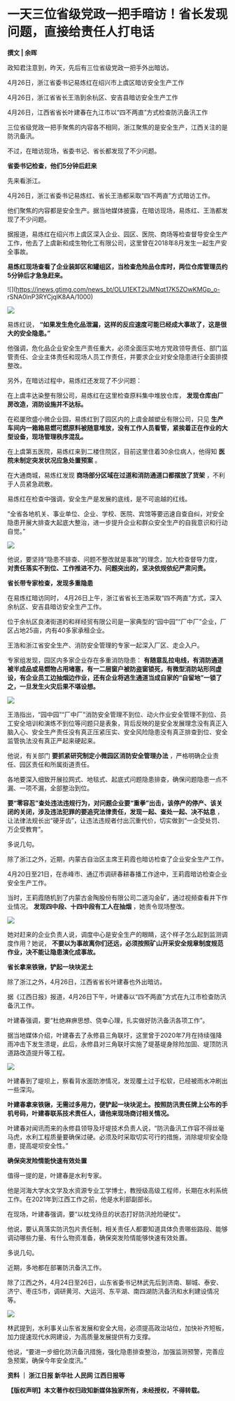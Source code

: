# 一天三位省级党政一把手暗访！省长发现问题，直接给责任人打电话

**撰文 | 余晖**

政知君注意到，昨天，先后有三位省级党政一把手外出暗访。

4月26日，浙江省委书记易炼红在绍兴市上虞区暗访安全生产工作

4月26日，浙江省省长王浩到余杭区、安吉县暗访安全生产工作

4月26日，江西省省长叶建春在九江市以“四不两直”方式检查防汛备汛工作

三位省级党政一把手聚焦的内容各不相同，浙江聚焦的是安全生产，江西关注的是防汛备汛。

不过，在暗访现场，省委书记、省长都发现了不少问题。

**省委书记检查，他们5分钟后赶来**

先来看浙江。

4月26日，浙江省委书记易炼红、省长王浩都采取“四不两直”方式暗访工作。

他们聚焦的内容都是安全生产。据当地媒体披露，在暗访现场，易炼红、王浩都发现了不少问题。

据报道，易炼红在绍兴市上虞区深入企业、园区、医院、商场等检查督导安全生产工作，他去了上虞新和成生物化工有限公司，这里曾在2018年8月发生一起生产安全事故。

**易炼红现场查看了企业装卸区和罐组区，当检查危险品仓库时，两位仓库管理员约5分钟后才急急赶来。**

![](https://inews.gtimg.com/news_bt/OLU1EKT2iJMNqt17K5ZOwKMGp_o-
rSNA0lnP3RYCjqlK8AA/1000)

![](https://inews.gtimg.com/news_bt/OXaiP_eJzG_9e145tAjo5EWGQzJPvcZ3_mJWxxDDGtqxUAA/1000)

易炼红说， **“如果发生危化品泄漏，这样的反应速度可能已经成大事故了，这是很大的安全隐患。”**

他强调，危化品企业安全生产责任重大，必须全面压实地方党政领导责任、部门监管责任、企业主体责任和现场人员工作责任，并要求企业对安全隐患进行全面排摸整改。

另外，在暗访过程中，易炼红还发现了不少问题：

在上虞丰达染整有限公司，易炼红在这里检查原料集中堆放仓库， **发现仓库由厂房改造，消防设施并不达标。**

在崧厦欣盛小微企业园，易炼红到了园区内的上虞金越塑业有限公司，只见
**生产车间内一箱箱易燃可燃原料被随意堆放，没有工作人员看管，紧挨着正在作业的大型设备，现场管理秩序混乱。**

在上虞第五医院，易炼红来到二楼住院区，目前这里住着30余位病人，他得知 **医院未制定突发状况应急处置预案** 。

在大通商城，易炼红发现 **商场部分区域在过道和消防通道口都摆放了货架** ，不利于人员紧急疏散。

易炼红在检查中强调，安全生产是发展的底线，是不可逾越的红线。

“全省各地机关、事业单位、企业、学校、医院、宾馆等要迅速自查自纠，对安全隐患开展大排查大起底大整治，进一步提升企业和群众安全生产的自我意识和行动自觉。”

![](https://inews.gtimg.com/news_bt/OEhqAD5NdeVcX047ls70qZfmvFrneS32Ll6BznAYtgSy0AA/1000)

他说，要坚持“隐患不排查、问题不整改就是事故”的理念，加大检查督导力度， **对责任落实不到位、工作推进不力、问题突出的，坚决依规依纪严肃问责。**

**省长带专家检查，发现多重隐患**

在易炼红暗访同时， 4月26日上午，浙江省省长王浩采取“四不两直”方式，深入余杭区、安吉县暗访安全生产工作。

位于余杭区良渚街道的和祥经贸有限公司是一家典型的“园中园”“厂中厂”企业，厂区占地25亩，内有40多家承租企业。

王浩和浙江省安全生产、消防安全管理的专家一起深入厂区、走企入户。

专家组发现，园区内多家企业存在多重消防隐患：
**有随意乱拉电线，有消防通道被半成品或易燃物占用堵塞，有一二层窗户被防盗窗锁死，有微型消防站形同虚设，有企业员工边抽烟边作业，还有企业将逃生通道当成自家的“自留地”一锁了之，一旦发生火灾后果不堪设想。**

![](https://inews.gtimg.com/news_bt/OQwSzn8f732i_cLK8rmJtrYQRU4AysN7OPxLqMEOkkzjkAA/1000)

王浩指出，“园中园”“厂中厂”消防安全管理不到位、动火作业安全管理不到位、员工安全培训和演练不到位等问题只是表象，背后反映的是安全发展理念没有真正入脑入心、安全生产责任没有真正压紧压实、安全风险隐患没有真正排查到位、安全监管执法没有真正严起来硬起来。

他说，有关部门 **要抓紧研究制定小微园区消防安全管理办法** ，严格明确企业责任、园区责任和所属街道责任。

各地要深入细致开展拉网式、地毯式、起底式问题隐患排查，确保问题隐患一点不漏、一项不漏，全部整治到位。

**要“零容忍”查处违法违规行为，对问题企业要“重拳”出击，该停产的停产、该关闭的关闭，涉及违法犯罪的要追究法律责任，发现一起、查处一起、决不姑息**
，让法律法规长出“硬牙齿”，让违法违规者付出沉重代价，切实做到“一企受处罚、万企受教育”。

多说几句。

除了浙江之外，近期，内蒙古自治区主席王莉霞也暗访检查了企业安全生产工作。

4月20日至21日，在赤峰市、通辽市调研春耕春播工作途中，王莉霞暗访检查企业安全生产工作。

当时，王莉霞随机到了内蒙古金陶股份有限公司二道沟金矿，通过视频查看井下作业情况。 **发现四中段、十四中段有工人在抽烟** ，她责令现场整改。

![](https://inews.gtimg.com/news_bt/OWie1bt9ljXyosnWeo7b1-vGNpZmyb_EA3iYhxFAGx8NkAA/1000)

她对赶来的企业负责人说，调度中心是安全生产的眼睛，这个样子怎么起到监测调度作用？她说，
**不要以为事故离你们还远，必须按照矿山开采安全规章制度规范作业，决不能让隐患演化成事故。**

**省长拿来铁锹，铲起一块块泥土**

除了浙江之外，4月26日，江西省省长叶建春也外出暗访。

据《江西日报》报道，4月26日下午，叶建春以“四不两直”方式在九江市检查防汛备汛工作。

叶建春强调，要“杜绝麻痹思想、侥幸心理，扎实做好防汛备汛各项工作”。

据当地媒体介绍，叶建春去了永修县三角联圩，这里曾于2020年7月在持续强降雨冲击下发生溃堤，此后，永修县对三角联圩实施了堤基堤身除险加固、堤顶防汛道路改造提升等工程。

![](https://inews.gtimg.com/news_bt/OG7Gm0vjZ5QqMIkfS2BitRq60R8huAFA3mQViu98c5F2MAA/1000)

叶建春到了堤坝上，察看背水面防渗情况，发现覆土过于松软，已经被雨水冲刷出一些深沟。

**叶建春拿来铁锹，无需过多用力，便铲起一块块泥土。按照防汛责任牌上公布的手机号码，叶建春联系技术责任人，请他来现场商讨相关情况。**

叶建春对闻讯而来的永修县领导及圩堤技术负责人说，“防汛备汛工作容不得丝毫马虎，水利工程质量要确保过硬。必须及时采取切实可行的措施，消除堤坝安全隐患，提高堤坝安全性。”

**确保突发险情能快速有效处置**

值得一提的是，叶建春是水利专家。

他是河海大学水文学及水资源专业工学博士，教授级高级工程师，长期在水利系统工作。在2021年到江西工作之前，他是水利部副部长。

在现场，叶建春强调，要“以枕戈待旦的状态打好防汛抢险硬仗”。

他说，要认真落实防汛包片责任制，相关责任人都要知道具体负责哪些路段、能够调动哪些力量、有什么物资准备，确保突发险情能够快速有效处置。

多说几句。

近期，多地都在部署防汛备汛工作。

除了江西之外，4月24日至26日，山东省委书记林武先后到济南、聊城、泰安、济宁、枣庄5市，调研黄河、大运河、东平湖、南四湖防汛备汛和水利建设情况等。

![](https://inews.gtimg.com/news_bt/ORQcB_1WCMSLSYtBhk1zlDavD9keyT0RDMdimvOEA3aSoAA/1000)

林武提到，水利事关山东省发展和安全大局，必须提高政治站位，加快补齐短板，加力提速现代水网建设，为高质量发展提供有力支撑。

他说，“要进一步细化防汛备汛措施，强化隐患排查整治，加强监测预警，完善应急预案，确保今年安全度汛。”

**资料 ｜ 浙江日报 新华社 人民网 江西日报等**

**【版权声明】本文著作权归政知新媒体独家所有，未经授权，不得转载。**

